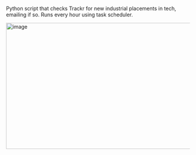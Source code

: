 Python script that checks Trackr for new industrial placements in tech, emailing if so. Runs every hour using task scheduler.

<img width="2072" height="345" alt="image" src="https://github.com/user-attachments/assets/e3b3fe5d-555d-438b-a79c-ba4357450398" />
